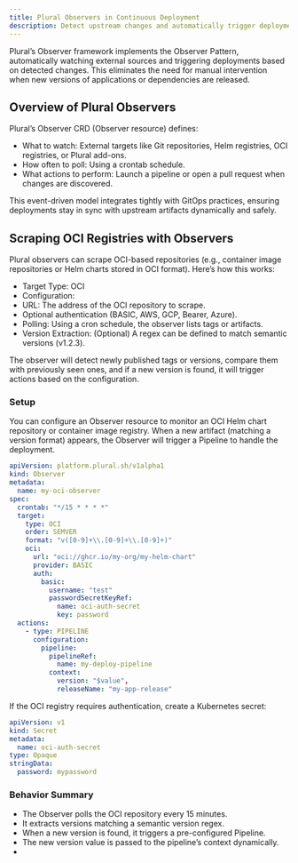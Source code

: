 ```yaml
---
title: Plural Observers in Continuous Deployment
description: Detect upstream changes and automatically trigger deployments, enabling fast, event-driven continuous delivery.
---
```


Plural’s Observer framework implements the Observer Pattern, automatically watching external sources and triggering deployments
based on detected changes. This eliminates the need for manual intervention when new versions of applications or dependencies are released.

## Overview of Plural Observers
Plural’s Observer CRD (Observer resource) defines:
 - What to watch: External targets like Git repositories, Helm registries, OCI registries, or Plural add-ons.
 - How often to poll: Using a crontab schedule.
 - What actions to perform: Launch a pipeline or open a pull request when changes are discovered.

This event-driven model integrates tightly with GitOps practices, ensuring deployments stay in sync with upstream artifacts dynamically and safely.

## Scraping OCI Registries with Observers
Plural observers can scrape OCI-based repositories (e.g., container image repositories or Helm charts stored in OCI format).
Here’s how this works:
 - Target Type: OCI
 - Configuration:
  - URL: The address of the OCI repository to scrape.
  - Optional authentication (BASIC, AWS, GCP, Bearer, Azure).
 - Polling: Using a cron schedule, the observer lists tags or artifacts.
 - Version Extraction: (Optional) A regex can be defined to match semantic versions (v1.2.3).

The observer will detect newly published tags or versions, compare them with previously seen ones, and if a new version is found, it will trigger actions based on the configuration.

### Setup
You can configure an Observer resource to monitor an OCI Helm chart repository or container image registry.
When a new artifact (matching a version format) appears, the Observer will trigger a Pipeline to handle the deployment.

```yaml
apiVersion: platform.plural.sh/v1alpha1
kind: Observer
metadata:
  name: my-oci-observer
spec:
  crontab: "*/15 * * * *"
  target:
    type: OCI
    order: SEMVER
    format: "v([0-9]+\\.[0-9]+\\.[0-9]+)"
    oci:
      url: "oci://ghcr.io/my-org/my-helm-chart"
      provider: BASIC
      auth:
        basic:
          username: "test"
          passwordSecretKeyRef:
            name: oci-auth-secret
            key: password
  actions:
    - type: PIPELINE
      configuration:
        pipeline:
          pipelineRef:
            name: my-deploy-pipeline
          context:
            version: "$value",
            releaseName: "my-app-release"
```

If the OCI registry requires authentication, create a Kubernetes secret:
```yaml
apiVersion: v1
kind: Secret
metadata:
  name: oci-auth-secret
type: Opaque
stringData:
  password: mypassword
```

### Behavior Summary
 - The Observer polls the OCI repository every 15 minutes.
 - It extracts versions matching a semantic version regex.
 - When a new version is found, it triggers a pre-configured Pipeline.
 - The new version value is passed to the pipeline’s context dynamically.
 - 